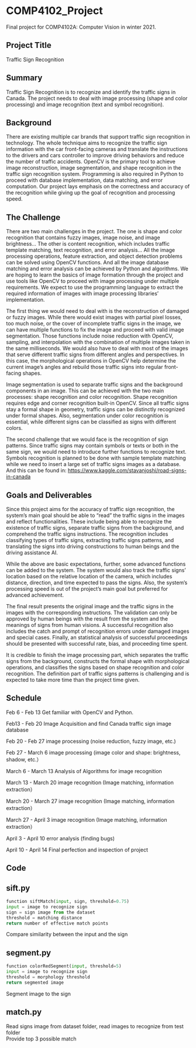# COMP4102_Project

Final project for COMP4102A: Computer Vision in winter 2021.

## Project Title
Traffic Sign Recognition

## Summary
Traffic Sign Recognition is to recognize and identify the traffic signs in Canada. The project needs to deal with image processing (shape and color processing)  and image recognition (text and symbol recognition).

## Background
There are existing multiple car brands that support traffic sign recognition in technology. The whole technique aims to recognize the traffic sign information with the car front-facing cameras and translate the instructions to the drivers and cars controller to improve driving behaviors and reduce the number of traffic accidents. OpenCV is the primary tool to achieve image reconstruction, image segmentation, and shape recognition in the traffic sign recognition system. Programming is also required in Python to proceed with database implementation, data matching, and error computation. Our project lays emphasis on the correctness and accuracy of the recognition while giving up the goal of recognition and processing speed. 

## The Challenge
There are two main challenges in the project. The one is shape and color recognition that contains fuzzy images, image noise, and image brightness… The other is content recognition, which includes traffic template matching, text recognition, and error analysis... All the image processing operations, feature extraction, and object detection problems can be solved using OpenCV functions. And all the image database matching and error analysis can be achieved by Python and algorithms. We are hoping to learn the basics of image formation through the project and use tools like OpenCV to proceed with image processing under multiple requirements. We expect to use the programming language to extract the required information of images with image processing libraries’ implementation. 

The first thing we would need to deal with is the reconstruction of damaged or fuzzy images. While there would exist images with partial pixel losses, too much noise, or the cover of incomplete traffic signs in the image, we can have multiple functions to fix the image and proceed with valid image segmentation. Those functions include noise reduction with OpenCV, sampling, and interpolation with the combination of multiple images taken in the same milliseconds. We would also have to deal with most of the images that serve different traffic signs from different angles and perspectives. In this case, the morphological operations in OpenCV help determine the current image’s angles and rebuild those traffic signs into regular front-facing shapes. 


Image segmentation is used to separate traffic signs and the background components in an image. This can be achieved with the two main processes: shape recognition and color recognition. Shape recognition requires edge and corner recognition built-in OpenCV. Since all traffic signs stay a formal shape in geometry, traffic signs can be distinctly recognized under formal shapes. Also, segmentation under color recognition is essential, while different signs can be classified as signs with different colors. 

The second challenge that we would face is the recognition of sign patterns. Since traffic signs may contain symbols or texts or both in the same sign, we would need to introduce further functions to recognize text. Symbols recognition is planned to be done with sample template matching while we need to insert a large set of traffic signs images as a database. And this can be found in: 
https://www.kaggle.com/stavanjoshi/road-signs-in-canada


## Goals and Deliverables
Since this project aims for the accuracy of traffic sign recognition, the system’s main goal should be able to “read” the traffic signs in the images and reflect functionalities. These include being able to recognize the existence of traffic signs, separate traffic signs from the background, and comprehend the traffic signs instructions. The recognition includes classifying types of traffic signs, extracting traffic signs patterns, and translating the signs into driving constructions to human beings and the driving assistance AI. 

While the above are basic expectations, further, some advanced functions can be added to the system. The system would also track the traffic signs’ location based on the relative location of the camera, which includes distance, direction, and time expected to pass the signs. Also, the system’s processing speed is out of the project’s main goal but preferred for advanced achievement. 


The final result presents the original image and the traffic signs in the images with the corresponding instructions. The validation can only be approved by human beings with the result from the system and the meanings of signs from human visions. A successful recognition also includes the catch and prompt of recognition errors under damaged images and special cases. Finally, an statistical analysis of successful proceedings should be presented with successful rate, bias, and proceeding time spent. 

It is credible to finish the image processing part, which separates the traffic signs from the background, constructs the formal shape with morphological operations, and classifies the signs based on shape recognition and color recognition. The definition part of traffic signs patterns is challenging and is expected to take more time than the project time given. 

## Schedule

Feb 6 - Feb 13	Get familiar with OpenCV and Python.

Feb13 - Feb 20	Image Acquisition and find Canada traffic sign image database

Feb 20 - Feb 27	image processing (noise reduction, fuzzy image, etc.)

Feb 27 - March 6	image processing (image color and shape: brightness, shadow, etc.）

March 6 - March 13	Analysis of Algorithms for image recognition

March 13 - March 20	image recognition (Image matching, information extraction）

March 20 - March 27	image recognition (Image matching, information extraction）

March 27 - April 3	image recognition (Image matching, information extraction）

April 3 - April 10	error analysis (finding bugs)

April 10 - April 14	Final perfection and inspection of project



## Code

## sift.py
```python
function siftMatch(input, sign, threshold=0.75)
input = image to recognize sign
sign = sign image from the dataset
threshold = matching distance
return number of effective match points
```
Compare similarity between the input and the sign

## segment.py
```python
function colorRedSegment(input, threshold=5)
input = image to recognize sign
threshold = morphology threshold
return segmented image
```
Segment image to the sign

## match.py
Read signs image from dataset folder, read images to recognize from test folder   
Provide top 3 possible match

